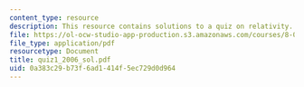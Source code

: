 ```yaml
---
content_type: resource
description: This resource contains solutions to a quiz on relativity.
file: https://ol-ocw-studio-app-production.s3.amazonaws.com/courses/8-033-relativity-fall-2006/0a383c29b73f6ad1414f5ec729d0d964_quiz1_2006_sol.pdf
file_type: application/pdf
resourcetype: Document
title: quiz1_2006_sol.pdf
uid: 0a383c29-b73f-6ad1-414f-5ec729d0d964
---
```

